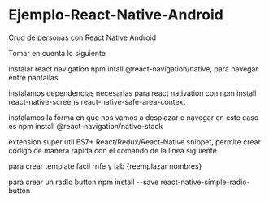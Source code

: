 # Ejemplo-React-Native-Android
Crud de personas con React Native Android

Tomar en cuenta lo siguiente

instalar react navigation npm intall @react-navigation/native, para navegar entre pantallas

instalamos dependencias necesarias para react nativation con npm install react-native-screens react-native-safe-area-context

instalamos la forma en que nos vamos a desplazar o navegar en este caso es npm install @react-navigation/native-stack

extension super util ES7+ React/Redux/React-Native snippet, permite crear código de manera rápida con el comando de la línea siguiente

para crear template facil rnfe y tab {reemplazar nombres}

para crear un radio button npm install --save react-native-simple-radio-button
